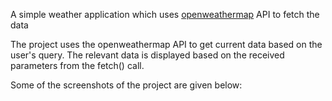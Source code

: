 A simple weather application which uses [openweathermap](https://openweathermap.org/) API to fetch the data

The project uses the openweathermap API to get current data based on the user's query. The relevant data is displayed based on the received parameters from the fetch() call.

Some of the screenshots of the project are given below:

